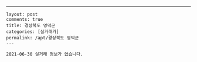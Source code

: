 ---
    layout: post
    comments: true
    title: 경상북도 영덕군
    categories: [실거래가]
    permalink: /apt/경상북도 영덕군
    ---

    2021-06-30 실거래 정보가 없습니다.

    